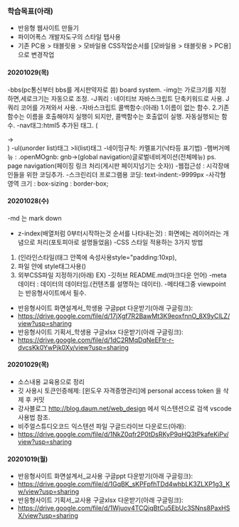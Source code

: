 ### 학습목표(아래)

- 반응형 웹사이트 만들기
- 파이어폭스 개발자도구의 스타일 탭사용
- 기존 PC용 > 태블릿용 > 모바일용 CSS작업순서를 [모바일용 > 태블릿용 > PC용] 으로 변경작업

#### 20201029(목)
-bbs(pc통신부터 bbs를 게시판약자로 씀) board system.
-img는 가로크기를 지정하면,세로크기는 자동으로 조정.
-J쿼리 : 네이티브 자바스크립트 단축키워드로 사용.
J쿼리 코어를 가져와서 사용.
-자바스크립트 콜백함수:(아래)
    1.이름이 없는 함수.
    2.기존함수는 이름을 호출해야지 실행이 되지만, 콜백함수는 호출없이 실행. 자동실행되는 함수.
-nav태그:html5 추가된 태그.
(<div id='nav'></div> -> <nav></nav>)
-ul(unorder list)태그 >li(list)태그
-네이밍규칙: 카멜표기(낙타등 표기법)
-햄버거메뉴 : .openMOgnb: gnb->(global navigation)글로벌네비게이션(전체메뉴)
ps. page navigation(페이징 링크 처리(게시판 페이지넘기는 숫자))
-웹접근성 : 시각장애인들을 위한 코딩추가.
-스크린리더 프로그램용 코딩: text-indent:-9999px
-사각형 영역 크기 : box-sizing : border-box; 
#### 20201028(수)
-md 는 mark down
- z-index(배열처럼 0부터시작하는것 순서를 나타내는것) : 화면에는 레이어라는 개념으로 처리(포토피아로 설명들었음)
-CSS 스타일 적용하는 3가지 방법
1. (인라인스타일(태그 안쪽에 속성사용style="padding:10xp),
2. 파일 안에 style태그사용(<style>내부스타일</style>)
3. 외부CSS파일 지정하기(아래)
    EX)<link href="css파일위치">
-깃허브 README.md(마크다운 언어)
-meta데이터 : 데이터의 데이터임.(컨텐츠를 설명하는 데이터).
-메타태그중 viewpoint는 반응형사이트에서 필수.
- 반응형사이트 화면설계서_학생용 구글ppt 다운받기(아래 구글링크):
- https://drive.google.com/file/d/17jXgf7R2BawMt3K9eoxfnnO_8X9yClLZ/view?usp=sharing
- 반응형사이트 기획서_학생용 구글xlsx 다운받기(아래 구글링크):
- https://drive.google.com/file/d/1dC2RMqDqNeEFtr-r-dvcsKk0YwPjk0Xy/view?usp=sharing

#### 20201029(목)

- 소스내용 교육용으로 정리
- 깃 사용시 토큰인증헤제: [윈도우 자격증명관리]에 personal access token 을 삭제 후 커밋
- 강사블로그 http://blog.daum.net/web_design 에서 익스텐션으로 검색 vscode 사용법 참조.
- 비주얼스튜디오코드 익스텐션 파일 구글드라이브 다운로드(아래):
- https://drive.google.com/file/d/1NkZ0qfr2P0tDsRKyP9qHQ3tPkafeKiPv/view?usp=sharing

#### 20201019(월)

- 반응형사이트 화면설계서_교사용 구글ppt 다운받기(아래 구글링크):
- https://drive.google.com/file/d/1GqBK_sKPFpfhTDd4whbLK3ZLXP1g3_Kw/view?usp=sharing
- 반응형사이트 기획서_교사용 구글xlsx 다운받기(아래 구글링크):
- https://drive.google.com/file/d/1Wjuov4TCQjqBtCu5EbUc3SNns8PaxHSX/view?usp=sharing
